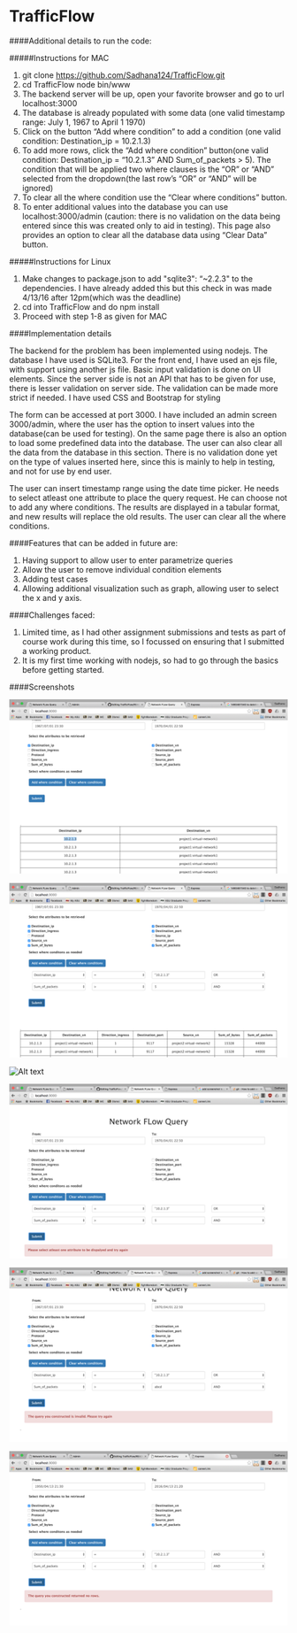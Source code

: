 # TrafficFlow

####Additional details to run the code:

#####Instructions for MAC

1. git clone https://github.com/Sadhana124/TrafficFlow.git
2. cd TrafficFlow node bin/www
3. The backend server will be up, open your favorite browser and go to url localhost:3000
4. The database is already populated with some data (one valid timestamp range: July 1, 1967 to April 1 1970)
5. Click on the button “Add where condition” to add a condition (one valid condition: Destination_ip = 10.2.1.3)
6. To add more rows, click the “Add where condition” button(one valid condition: Destination_ip = “10.2.1.3” AND Sum_of_packets > 5). The condition that will be applied two where clauses is the “OR” or “AND” selected from the dropdown(the last row’s “OR” or “AND” will be ignored)
7. To clear all the where condition use the “Clear where conditions” button.
8. To enter additional values into the database you can use localhost:3000/admin (caution: there is no validation on the data being entered since this was created only to aid in testing). This page also provides an option to clear all the database data using “Clear Data” button.

#####Instructions for Linux

1. Make changes to package.json to add "sqlite3": “~2.2.3" to the dependencies. I have already added this but this check in was made 4/13/16 after 12pm(which was the deadline)
2. cd into TrafficFlow and do npm install 
3. Proceed with step 1-8 as given for MAC


####Implementation details

The backend for the problem has been implemented using nodejs. The database I have used is SQLite3. 
For the front end, I have used an ejs file, with support using another js file. Basic input validation is done on UI elements. Since the server side is not an API that has to be given for use, there is lesser validation on server side. The validation can be made more strict if needed. I have used CSS and Bootstrap for styling

The form can be accessed at port 3000. I have included an admin screen 3000/admin, where the user has the option to insert values into the database(can be used for testing). On the same page there is also an option to load some predefined data into the database. The user can also clear all the data from the database in this section. There is no validation done yet on the type of values inserted here, since this is mainly to help in testing, and not for use by end user.

The user can insert timestamp range using the date time picker. He needs to select atleast one attribute to place the query request. He can choose not to add any where conditions. The results are displayed in a tabular format, and new results will replace the old results. The user can clear all the where conditions.


####Features that can be added in future are:

1. Having support to allow user to enter parametrize queries
2. Allow the user to remove individual condition elements
3. Adding test cases
4. Allowing additional visualization such as graph, allowing user to select the x and y axis.


####Challenges faced:

1. Limited time, as I had other assignment submissions and tests as part of course work during this time, so I focussed on ensuring that I submitted a working product.
2. It is my first time working with nodejs, so had to go through the basics before getting started.

####Screenshots

![Alt text](/screenshots/withoutWhere.png?raw=true "Without any conditions")


![Alt text](/screenshots/oneCond.png?raw=true "With one condition")


![Alt text](/screenshots/dateTimePicker.png?raw=true "Date Time Picker")


![Alt text](/screenshots/errorMsg1.png?raw=true "Error scenario")


![Alt text](/screenshots/errorMsg2.png?raw=true "Error scenario")


![Alt text](/screenshots/errorMsg3.png?raw=true "Error scenario")
